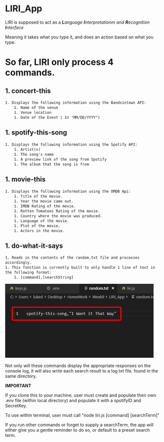 # LIRI_App

LIRI is supposed to act as a _**L**anguage **I**nterpretationm and **R**ecognition **I**nterface_

Meaning it takes what you type it, and does an action based on what you type.

# So far, **LIRI** only process **4 commands**.

## 1. concert-this
    1. Displays the following information using the Bandsintown API:
        1. Name of the venue
        1. Venue location
        1. Date of the Event ( In "MM/DD/YYYY")
## 1. spotify-this-song
    1. Displays the following information using the Spotify API:
        1. Artist(s)
        1. The song's name
        1. A preview link of the song from Spotify
        1. The album that the song is from
## 1. movie-this
    1. Displays the following information using the OMDB Api:
        1. Title of the movie.
        1. Year the movie came out.
        1. IMDB Rating of the movie.
        1. Rotten Tomatoes Rating of the movie.
        1. Country where the movie was produced.
        1. Language of the movie.
        1. Plot of the movie.
        1. Actors in the movie.

## 1. do-what-it-says
    1. Reads in the contents of the random.txt file and processes accordingly.
    1. This function is currently built to only handle 1 line of text in the following format:
        1. [command],[searchString]

![Example](./images/randomtxt_sample.png)


Not only will these commands display the appropriate responses on the console log, it will also write each search result to a log.txt file. found in the same directory.


**IMPORTANT**

If you clone this to your machine, user must create and populate their own .env file (within local directory) and populate it with a spotifyID and SecretKey.

To use within terminal, user must call "node liri.js [command] [searchTerm]"

If you run other commands or forget to supply a searchTerm, the app will either give you a gentle reminder to do so, or default to a preset search term.


